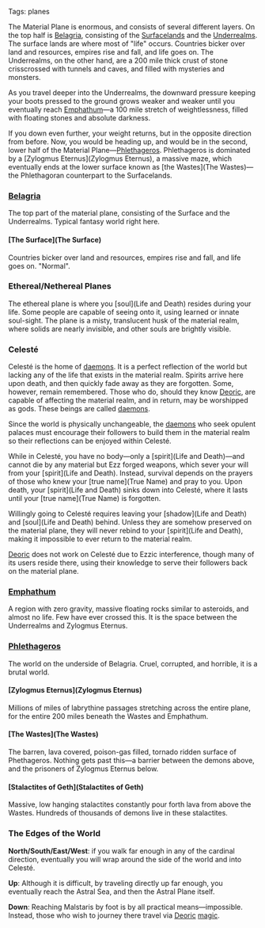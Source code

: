 Tags: planes

The Material Plane is enormous, and consists of several different layers. On the top half is [Belagria](Belagria), consisting of the [Surfacelands](Surfacelands) and the [Underrealms](Underrealms). The surface lands are where most of "life" occurs. Countries bicker over land and resources, empires rise and fall, and life goes on. The Underrealms, on the other hand, are a 200 mile thick crust of stone crisscrossed with tunnels and caves, and filled with mysteries and monsters.

As you travel deeper into the Underrealms, the downward pressure keeping your boots pressed to the ground grows weaker and weaker until you eventually reach [Emphathum](Emphathum)—a 100 mile stretch of weightlessness, filled with floating stones and absolute darkness.

If you down even further, your weight returns, but in the opposite direction from before. Now, you would be heading up, and would be in the second, lower half of the Material Plane—[Phlethageros](Phlethageros). Phlethageros is dominated by a [Zylogmus Eternus](Zylogmus Eternus), a massive maze, which eventually ends at the lower surface known as [the Wastes](The Wastes)—the Phlethagoran counterpart to the Surfacelands.

### [Belagria](Belagria)

The top part of the material plane, consisting of the Surface and the Underrealms. Typical fantasy world right here.

#### [The Surface](The Surface)

Countries bicker over land and resources, empires rise and fall, and life goes on. "Normal".

### Ethereal/Nethereal Planes

The ethereal plane is where you [soul](Life and Death) resides during your life. Some people are capable of seeing onto it, using learned or innate soul-sight. The plane is a misty, translucent husk of the material realm, where solids are nearly invisible, and other souls are brightly visible. 

### Celesté

Celesté is the home of [daemons](Daemons). It is a perfect reflection of the world but lacking any of the life that exists in the material realm. Spirits arrive here upon death, and then quickly fade away as they are forgotten. Some, however, remain remembered. Those who do, should they know [Deoric](Deoric), are capable of affecting the material realm, and in return, may be worshipped as gods. These beings are called [daemons](Daemons). 

Since the world is physically unchangeable, the [daemons](Daemons) who seek opulent palaces must encourage their followers to build them in the material realm so their reflections can be enjoyed within Celesté.

While in Celesté, you have no body—only a [spirit](Life and Death)—and cannot die by any material but Ezz forged weapons, which sever your will from your [spirit](Life and Death). Instead, survival depends on the prayers of those who knew your [true name](True Name) and pray to you. Upon death, your [spirit](Life and Death) sinks down into Celesté, where it lasts until your [true name](True Name) is forgotten.

Willingly going to Celesté requires leaving your [shadow](Life and Death) and [soul](Life and Death) behind. Unless they are somehow preserved on the material plane, they will never rebind to your [spirit](Life and Death), making it impossible to ever return to the material realm.

[Deoric](Deoric) does not work on Celesté due to Ezzic interference, though many of its users reside there, using their knowledge to serve their followers back on the material plane. 

### [Emphathum](Emphathum)

A region with zero gravity, massive floating rocks similar to asteroids, and almost no life. Few have ever crossed this. It is the space between the Underrealms and Zylogmus Eternus.

### [Phlethageros](Phlethageros)

The world on the underside of Belagria. Cruel, corrupted, and horrible, it is a brutal world.

#### [Zylogmus Eternus](Zylogmus Eternus)

Millions of miles of labrythine passages stretching across the entire plane, for the entire 200 miles beneath the Wastes and Emphathum.

#### [The Wastes](The Wastes)

The barren, lava covered, poison-gas filled, tornado ridden surface of Phethageros. Nothing gets past this—a barrier between the demons above, and the prisoners of Zylogmus Eternus below. 

#### [Stalactites of Geth](Stalactites of Geth)

Massive, low hanging stalactites constantly pour forth lava from above the Wastes. Hundreds of thousands of demons live in these stalactites.

### The Edges of the World

**North/South/East/West**: if you walk far enough in any of the cardinal direction, eventually you will wrap around the side of the world and into Celesté.

**Up**: Although it is difficult, by traveling directly up far enough, you eventually reach the Astral Sea, and then the Astral Plane itself. 

**Down**: Reaching Malstaris by foot is by all practical means—impossible. Instead, those who wish to journey there travel via [Deoric](Deoric) [magic](Magic).